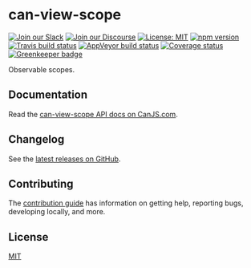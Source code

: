 # can-view-scope

[![Join our Slack](https://img.shields.io/badge/slack-join%20chat-611f69.svg)](https://www.bitovi.com/community/slack?utm_source=badge&utm_medium=badge&utm_campaign=pr-badge&utm_content=badge)
[![Join our Discourse](https://img.shields.io/discourse/https/forums.bitovi.com/posts.svg)](https://forums.bitovi.com/?utm_source=badge&utm_medium=badge&utm_campaign=pr-badge&utm_content=badge)
[![License: MIT](https://img.shields.io/badge/license-MIT-blue.svg)](https://github.com/canjs/can-view-scope/blob/master/LICENSE.md)
[![npm version](https://badge.fury.io/js/can-view-scope.svg)](https://www.npmjs.com/package/can-view-scope)
[![Travis build status](https://travis-ci.org/canjs/can-view-scope.svg?branch=master)](https://travis-ci.org/canjs/can-view-scope)
[![AppVeyor build status](https://ci.appveyor.com/api/projects/status/github/canjs/can-view-scope?branch=master&svg=true)](https://ci.appveyor.com/project/matthewp/can-view-scope)
[![Coverage status](https://coveralls.io/repos/github/canjs/can-view-scope/badge.svg?branch=master)](https://coveralls.io/github/canjs/can-view-scope?branch=master)
[![Greenkeeper badge](https://badges.greenkeeper.io/canjs/can-view-scope.svg)](https://greenkeeper.io/)

Observable scopes.

## Documentation

Read the [can-view-scope API docs on CanJS.com](https://canjs.com/doc/can-view-scope.html).

## Changelog

See the [latest releases on GitHub](https://github.com/canjs/can-view-scope/releases).

## Contributing

The [contribution guide](https://github.com/canjs/can-view-scope/blob/master/CONTRIBUTING.md) has information on getting help, reporting bugs, developing locally, and more.

## License

[MIT](https://github.com/canjs/can-view-scope/blob/master/LICENSE.md)
